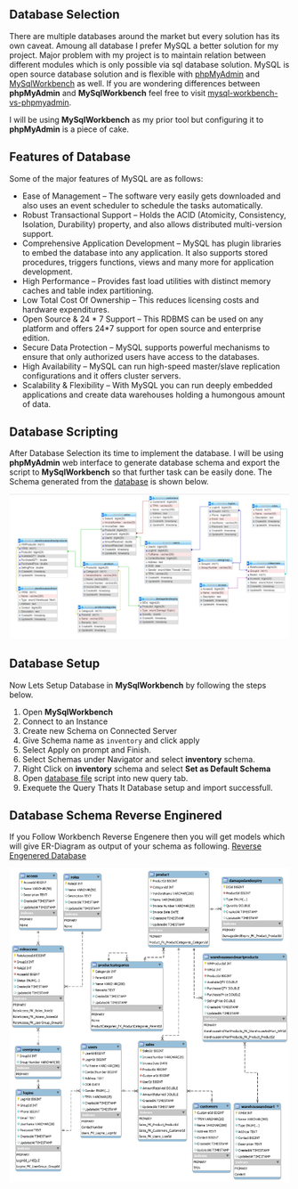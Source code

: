 ## Database Selection

There are multiple databases around the market but every solution has its own caveat. Amoung all database I prefer MySQL
a better solution for my project. Major problem with my project is to maintain relation between different modules which
is only possible via sql database solution. MySQL is open source database solution and is flexible
with [phpMyAdmin](https://www.phpmyadmin.net/) and [MySqlWorkbench](https://www.mysql.com/products/workbench/) as well.
If you are wondering differences between __phpMyAdmin__ and __MySqlWorkbench__ feel free to
visit [mysql-workbench-vs-phpmyadmin](https://stackshare.io/stackups/mysql-workbench-vs-phpmyadmin).

I will be using __MySqlWorkbench__ as my prior tool but configuring it to __phpMyAdmin__ is a piece of cake.

## Features of Database

Some of the major features of MySQL are as follows:

- Ease of Management – The software very easily gets downloaded and also uses an event scheduler to schedule the tasks
  automatically.
- Robust Transactional Support – Holds the ACID (Atomicity, Consistency, Isolation, Durability) property, and also
  allows distributed multi-version support.
- Comprehensive Application Development – MySQL has plugin libraries to embed the database into any application. It also
  supports stored procedures, triggers functions, views and many more for application development.
- High Performance – Provides fast load utilities with distinct memory caches and table index partitioning.
- Low Total Cost Of Ownership – This reduces licensing costs and hardware expenditures.
- Open Source & 24 * 7 Support – This RDBMS can be used on any platform and offers 24*7 support for open source and
  enterprise edition.
- Secure Data Protection – MySQL supports powerful mechanisms to ensure that only authorized users have access to the
  databases.
- High Availability – MySQL can run high-speed master/slave replication configurations and it offers cluster servers.
- Scalability & Flexibility – With MySQL you can run deeply embedded applications and create data warehouses holding a
  humongous amount of data.

## Database Scripting

After Database Selection its time to implement the database. I will be using __phpMyAdmin__ web interface to generate
database schema and export the script to __MySqlWorkbench__ so that further task can be easily done. The Schema
generated from the [database](./Assets/Schema/inventory_phpmyAdmin_Dumpped.sql) is shown below.

<p>
<a href="Assets/Images/Inventory Management Schema Diagram phpMyAdmin 5.0.4.png"><img src="Assets/Images/Inventory Management Schema Diagram phpMyAdmin 5.0.4.png" alt="Schema Diagram"></a>
</p>

## Database Setup

Now Lets Setup Database in __MySqlWorkbench__ by following the steps below.

1. Open __MySqlWorkbench__
1. Connect to an Instance
1. Create new Schema on Connected Server
1. Give Schema name as `inventory` and click apply
1. Select Apply on prompt and Finish.
1. Select Schemas under Navigator and select __inventory__ schema.
1. Right Click on __inventory__ schema and select __Set as Default Schema__
1. Open [database file](./Assets/Schema/inventory_Workbench_Dumpped.sql) script into new query tab.
1. Exequete the Query Thats It Database setup and import successfull.

## Database Schema Reverse Enginered

If you Follow Workbench Reverse Engenere then you will get models which will give ER-Diagram as output of your schema as
following.
[Reverse Engenered Database](./Assets/Schema/inventory_Workbench_Dumpped.sql)
<p>
<a href="Assets/Images/Inventory Management Schema Diagram WorkBench8.0.png"><img src="Assets/Images/Inventory Management Schema Diagram WorkBench8.0.png" alt="ER Diagram"></a>
</p>